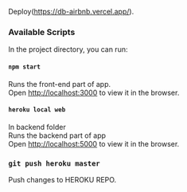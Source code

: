 Deploy(https://db-airbnb.vercel.app/).

### Available Scripts

In the project directory, you can run:

#### `npm start`

Runs the front-end part of app. <br/>
Open [http://localhost:3000](http://localhost:3000) to view it in the browser.

#### `heroku local web`

In backend folder <br/>
Runs the backend part of app <br/>
Open [http://localhost:5000](http://localhost:5000/listingsAndReviews) to view it in the browser.


### `git push heroku master`

Push changes to HEROKU REPO.
